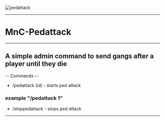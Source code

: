 ![pedattack](https://github.com/user-attachments/assets/99393c2d-0c23-4c4d-88a9-13414b6d8b78)


------------------------------------------------------------------
# MnC-Pedattack
------------------------------------------------------------------
A simple admin command to send gangs after a player until they die
------------------------------------------------------------------
-- Commands --
- /pedattack (id)   - starts ped attack
### example "/pedattack 1"
- /stoppedattack    - stops ped attack
------------------------------------------------------------------
